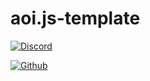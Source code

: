 # aoi.js-template

[![Discord](https://img.shields.io/discord/771291725909721098?style=plastic)](https://discord.gg/4eeuQne)

[![Github](https://img.shields.io/github/followers/vsldev1409?style=social)](https://github.com/vsldev1409)
